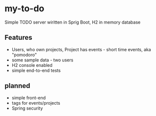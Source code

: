 # my-to-do

Simple TODO server wiritten in Sprig Boot, H2 in memory database

## Features
  - Users, who own projects, Project has events - short time events, aka "pomodoro"
  - some sample data - two users 
  - H2 console enabled
  - simple end-to-end tests
  
## planned
- simple front-end
- tags for events/projects
- Spring security
  
